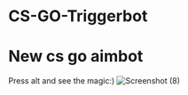 # CS-GO-Triggerbot
# New cs go aimbot 

Press alt and see the magic:)
![Screenshot (8)](https://user-images.githubusercontent.com/56793484/129470607-6d4e839c-9ea4-494e-ae7d-2ce2549a5092.png)
